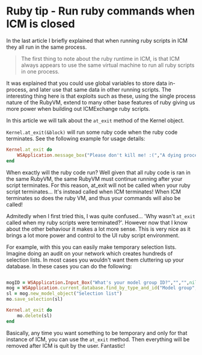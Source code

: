 # Ruby tip - Run ruby commands when ICM is closed

In the last article I briefly explained that when running ruby scripts in ICM they all run in the same process.

> The first thing to note about the ruby runtime in ICM, is that ICM always appears to use the same virtual machine to run all ruby scripts in one process.

It was explained that you could use global variables to store data in-process, and later use that same data in other running scripts. The interesting thing here is that exploits such as these, using the single process nature of the RubyVM, extend to many other base features of ruby giving us more power when building out ICMExchange ruby scripts.

In this article we will talk about the `at_exit` method of the Kernel object.

`Kernel.at_exit(&block)` will run some ruby code when the ruby code terminates. See the following example for usage details:

```ruby
Kernel.at_exit do 
	WSApplication.message_box("Please don't kill me! :(","A dying process", nil)
end
```

When exactly will the ruby code run? Well given that all ruby code is ran in the same RubyVM, the same RubyVM must continue running after your script terminates. For this reason, at_exit will not be called when your ruby script terminates... It's instead called when ICM terminates! When ICM terminates so does the ruby VM, and thus your commands will also be called!

Admitedly when I first tried this, I was quite confused... 'Why wasn't `at_exit` called when my ruby scripts were terminated?'. However now that I know about the other behaviour it makes a lot more sense. This is very nice as it brings a lot more power and control to the UI ruby script environment.

For example, with this you can easily make temporary selection lists. Imagine doing an audit on your network which creates hundreds of selection lists. In most cases you wouldn't want them cluttering up your database. In these cases you can do the following:

```ruby    #### verification on method names needs to be done

mogID = WSApplication.Input_Box("What's your model group ID?","","",nil).to_i
mog = WSApplication.current_database.find_by_type_and_id("Model group",mogID)
sl = mog.new_model_object("Selection list")
mo.save_selection(sl)

Kernel.at_exit do 
	mo.delete(sl)
end
```

Basically, any time you want something to be temporary and only for that instance of ICM, you can use the `at_exit` method. Then everything will be removed after ICM is quit by the user. Fantastic!
